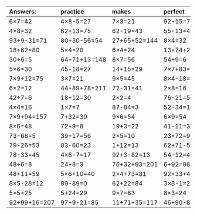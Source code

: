 | Answers: | practice | makes | perfect | ! |
| :--- | :--- | :--- | :--- | :--- |
| 6×7=42 | 4×8-5=27 | 7×3=21 | 92-15=77 | 62+11-35=38 | 
| 4×8=32 | 62+13=75 | 62-19=43 | 55-13=42 | 34-29=5 | 
| 93+9-31=71 | 80+30-56=54 | 27+65+52=144 | 8×4=32 | 30+47=77 | 
| 18+62=80 | 5×4=20 | 6×4=24 | 13+74+23=110 | 39+19=58 | 
| 30÷6=5 | 64+71+13=148 | 8×7=56 | 54÷9=6 | 27÷3=9 | 
| 5×6=30 | 45-18=27 | 14+15=29 | 7×7+83=132 | 88+74+96=258 | 
| 7×9+12=75 | 3×7=21 | 9×5=45 | 8×4-18=14 | 5×5+90=115 | 
| 6×2=12 | 44+89+78=211 | 72-31=41 | 2×8=16 | 2×6=12 | 
| 42÷7=6 | 18+12=30 | 2×2=4 | 76-21=55 | 5×9=45 | 
| 4×4=16 | 1×7=7 | 87-84=3 | 52-34=18 | 88+48-60=76 | 
| 7×9+94=157 | 7+32=39 | 9×6=54 | 6×9=54 | 99-46=53 | 
| 8×6=48 | 72÷9=8 | 19+3=22 | 41-11=30 | 48-32=16 | 
| 73-68=5 | 39+17=56 | 2×5=10 | 23+72=95 | 25+19-38=6 | 
| 79-26=53 | 83-60=23 | 1+12=13 | 62+71-52=81 | 2+53=55 | 
| 78-33=45 | 4×6-7=17 | 92+3-82=13 | 54-12=42 | 87+8=95 | 
| 48÷6=8 | 24÷8=3 | 76+32+93=201 | 6+92=98 | 14+48=62 | 
| 48+11=59 | 5×6+10=40 | 2×4+73=81 | 92+33+45=170 | 5×7=35 | 
| 8×5-28=12 | 89-89=0 | 62+22=84 | 3×8-1=23 | 47+15=62 | 
| 5×5=25 | 5+24=29 | 9×7=63 | 8×3=24 | 93-73=20 | 
| 92+99+16=207 | 97+9-21=85 | 11+71+35=117 | 46+90-87=49 | 33+10=43 | 
